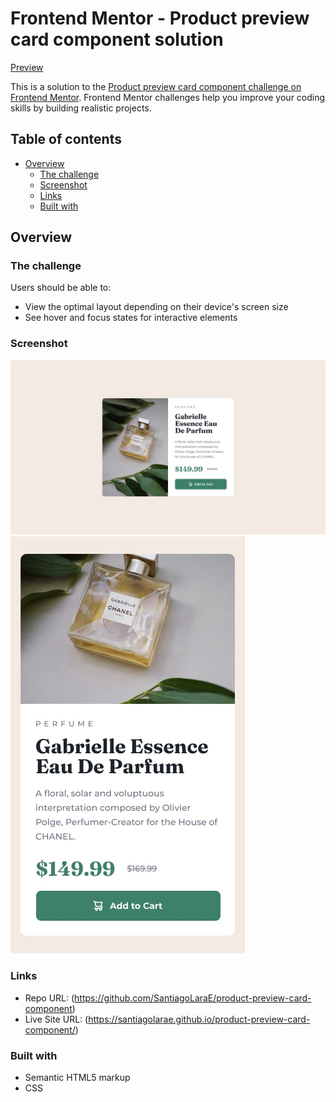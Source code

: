 # Frontend Mentor - Product preview card component solution

[Preview](https://santiagolarae.github.io/product-preview-card-component/)

This is a solution to the [Product preview card component challenge on Frontend Mentor](https://www.frontendmentor.io/challenges/product-preview-card-component-GO7UmttRfa). Frontend Mentor challenges help you improve your coding skills by building realistic projects.

## Table of contents

- [Overview](#overview)
  - [The challenge](#the-challenge)
  - [Screenshot](#screenshot)
  - [Links](#links)
  - [Built with](#built-with)

## Overview

### The challenge
Users should be able to:

- View the optimal layout depending on their device's screen size
- See hover and focus states for interactive elements

### Screenshot

![Preview](./design/desktop-design.jpg)
![Mobile Preview](./design/mobile-design.jpg)

### Links

- Repo URL: (https://github.com/SantiagoLaraE/product-preview-card-component)
- Live Site URL: (https://santiagolarae.github.io/product-preview-card-component/)

### Built with

- Semantic HTML5 markup
- CSS

